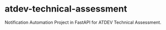 # atdev-technical-assessment
Notification Automation Project in FastAPI for ATDEV Technical Assessment.
